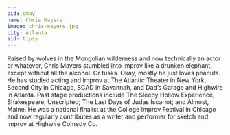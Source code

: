 ```yaml
---
pid: cmay
name: Chris Mayers
image: chris-mayers.jpg
city: Atlanta
sid: tipsy
---
```

Raised by wolves in the Mongolian wilderness and now technically an actor or whatever, Chris Mayers stumbled into improv like a drunken elephant, except without all the alcohol. Or tusks. Okay, mostly he just loves peanuts. He has studied acting and improv at The Atlantic Theater in New York, Second City in Chicago, SCAD in Savannah, and Dad’s Garage and Highwire in Atlanta. Past stage productions include The Sleepy Hollow Experience; Shakespeare, Unscripted; The Last Days of Judas Iscariot; and Almost, Maine. He was a national finalist at the College Improv Festival in Chicago and now regularly contributes as a writer and performer for sketch and improv at Highwire Comedy Co.
